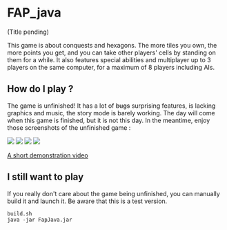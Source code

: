 FAP_java
========
(Title pending)

This game is about conquests and hexagons. The more tiles you own, the more points you get, and you can take other players' cells by standing on them for a while.
It also features special abilities and multiplayer up to 3 players on the same computer, for a maximum of 8 players including AIs.

## How do I play ?

The game is unfinished! It has a lot of ~~bugs~~ surprising features, is lacking graphics and music, the story mode is barely working. The day will come when this game is finished, but it is not this day. In the meantime, enjoy those screenshots of the unfinished game :

![](https://raw.githubusercontent.com/LeonardA-L/FAP_java/master/screens/01.png)
![](https://raw.githubusercontent.com/LeonardA-L/FAP_java/master/screens/08.png)
![](https://raw.githubusercontent.com/LeonardA-L/FAP_java/master/screens/05.png)
![](https://raw.githubusercontent.com/LeonardA-L/FAP_java/master/screens/07.png)

[A short demonstration video](http://youtu.be/klF-tjJ_Wd0)

## I still want to play

If you really don't care about the game being unfinished, you can manually build it and launch it. Be aware that this is a test version.

```
build.sh
java -jar FapJava.jar
```